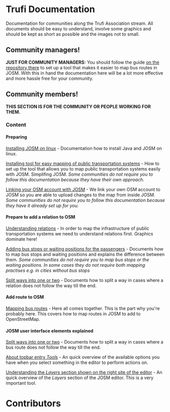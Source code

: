 # Trufi Documentation

Documentation for communities along the Trufi Association stream. All documents should be easy to understand, involve some graphics and should be kept as short as possible and the images not to small.

## Community managers!

**JUST FOR COMMUNITY MANAGERS:** You should follow the guide [on the repository there](https://github.com/trufi-association/routemapping_josmconfig) to set up a tool that makes it easier to map bus routes in JOSM. With this in hand the documentation here will be a lot more effective and more hassle free for your community.

## Community members!

**THIS SECTION IS FOR THE COMMUNITY OR PEOPLE WORKING FOR THEM.**

### Content

#### Preparing

[Installing JOSM on linux](installing-josm-on-linux/index.md) - Documentation how to install Java and JOSM on linux.

[Installing tool for easy mapping of public transportation systems](installing-mapping-tool/index.md) - How to set up the tool that allows you to map public transportation systems easily with JOSM. Simplifing JOSM. _Some communities do not require you to follow this documentation because they have their own approach._

[Linking your OSM account with JOSM](oauth-josm/index.md) - We link your own OSM account to JOSM so you are able to upload changes to the map from inside JOSM. _Some communities do not require you to follow this documentation because they have it already set up for you._

#### Prepare to add a relation to OSM

[Understanding relations](understanding-relations/index.md) - In order to map the infrastructure of public transportation systems we need to understand relations first. Graphics dominate here!

[Adding bus stops or waiting positions for the passengers](adding-bus-stops/index.md) - Documents how to map bus stops and waiting positions and explains the difference between them. _Some communities do not require you to map bus stops or the waiting positions. In some cases they do not require both mapping practises e.g. in cities without bus stops_

[Split ways into one or two](split-ways/index.md) - Documents how to split a way in cases where a relation does not follow the way till the end.

#### Add route to OSM

[Mapping bus routes](mapping-routes/index.md) - Here all comes together. This is the part why you're probably here. This covers how to map routes in JOSM to add to OpenStreetMap.

#### JOSM user interface elements explained

[Split ways into one or two](split-ways/index.md) - Documents how to split a way in cases where a bus route does not follow the way till the end.

[About topbar entry _Tools_](josm-tools/index.md) - An quick overview of the available options you have when you select something in the editor to perform actions on.

[Understanding the _Layers_ section shown on the right site of the editor](josm-editor-layers/index.md) - An quick overview of the _Layers_ section of the JOSM editor. This is a very important tool.

# Contributors
